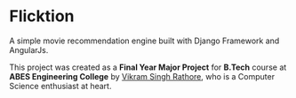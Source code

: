 # Flicktion
A simple movie recommendation engine built with Django Framework and AngularJs.

This project was created as a **Final Year Major Project** for **B.Tech** course at **ABES Engineering College** by [Vikram Singh Rathore](https://github.com/illusion1993), who is a Computer Science enthusiast at heart.
